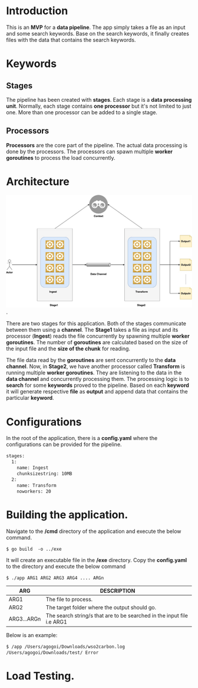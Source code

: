 # Introduction
This is an **MVP** for a **data pipeline**. The app simply takes a file as an input and some search keywords.
Base on the search keywords, it finally creates files with the data that contains the search keywords.



# Keywords
## Stages
The pipeline has been created with **stages**. Each stage is a **data processing unit**. Normally, each stage contains **one processor** but it's
not limited to just one. More than one processor can be added to a single stage.

## Processors
**Processors** are the core part of the pipeline. The actual data processing is done by the processors. The processors can spawn multiple
**worker goroutines** to process the load concurrently.

# Architecture
![](./doc/pipeline.jpeg "Architecture").

There are two stages for this application. Both of the stages communicate between them using a **channel**.
The **Stage1** takes a file as input and its processor (**Ingest**) reads the file concurrently by spawning multiple **worker goroutines**.
The number of **goroutines** are calculated based on the size of the input file and the **size of the chunk** for reading.


The file data read by the **goroutines** are sent concurrently to the **data channel**. Now, in **Stage2**, we have another processor 
called **Transform** is running multiple **worker goroutines**. They are listening to the data in the **data channel** and concurrently processing them.
The processing logic is to **search** for some **keywords** proved to the pipeline. Based on each **keyword**
it will generate respective **file** as **output** and append data that contains the particular **keyword**.


# Configurations
In the root of the application, there is a **config.yaml** where the configurations can be provided for the pipeline.
```
stages:
  1:
    name: Ingest
    chunksizestring: 10MB
  2:
    name: Transform
    noworkers: 20
```

# Building the application.
Navigate to the **/cmd** directory of the application and execute the below command.
```
$ go build  -o ../exe 
```

It will create an executable file in the **/exe** directory. Copy the **config.yaml** to the directory and execute the below command

```
$ ./app ARG1 ARG2 ARG3 ARG4 .... ARGn
```

| ARG         | DESCRIPTION                                                            |
|-------------|------------------------------------------------------------------------|
| ARG1        | The file to process.                                                   |
| ARG2        | The target folder where the output should go.                          |
| ARG3...ARGn | The search string/s that are to be searched in the input file i.e ARG1 |

Below is an example:
```
$ /app /Users/agogoi/Downloads/wso2carbon.log /Users/agogoi/Downloads/test/ Error
```

# Load Testing.







